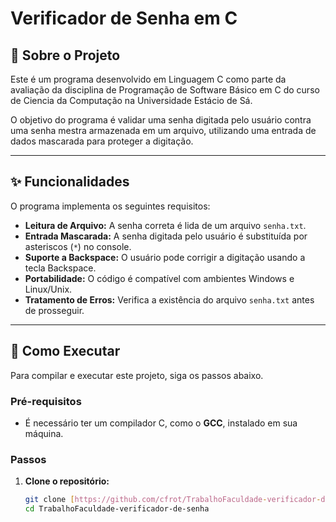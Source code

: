 # Verificador de Senha em C

## 📖 Sobre o Projeto

Este é um programa desenvolvido em Linguagem C como parte da avaliação da disciplina de Programação de Software Básico em C do curso de Ciencia da Computação na Universidade Estácio de Sá.

O objetivo do programa é validar uma senha digitada pelo usuário contra uma senha mestra armazenada em um arquivo, utilizando uma entrada de dados mascarada para proteger a digitação.

---

## ✨ Funcionalidades

O programa implementa os seguintes requisitos:

- **Leitura de Arquivo:** A senha correta é lida de um arquivo `senha.txt`.
- **Entrada Mascarada:** A senha digitada pelo usuário é substituída por asteriscos (`*`) no console.
- **Suporte a Backspace:** O usuário pode corrigir a digitação usando a tecla Backspace.
- **Portabilidade:** O código é compatível com ambientes Windows e Linux/Unix.
- **Tratamento de Erros:** Verifica a existência do arquivo `senha.txt` antes de prosseguir.

---

## 🚀 Como Executar

Para compilar e executar este projeto, siga os passos abaixo.

### Pré-requisitos

- É necessário ter um compilador C, como o **GCC**, instalado em sua máquina.

### Passos

1. **Clone o repositório:**
   ```bash
   git clone [https://github.com/cfrot/TrabalhoFaculdade-verificador-de-senha.git](https://github.com/cfrot/TrabalhoFaculdade-verificador-de-senha.git)
   cd TrabalhoFaculdade-verificador-de-senha
